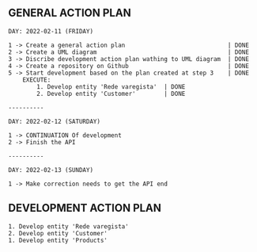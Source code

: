 ## GENERAL ACTION PLAN

    DAY: 2022-02-11 (FRIDAY)

    1 -> Create a general action plan                             | DONE
    2 -> Create a UML diagram                                     | DONE
    3 -> Discribe development action plan wathing to UML diagram  | DONE
    4 -> Create a repository on Github                            | DONE
    5 -> Start development based on the plan created at step 3    | DONE
        EXECUTE:
            1. Develop entity 'Rede varegista'  | DONE
            2. Develop entity 'Customer'        | DONE

    ----------

    DAY: 2022-02-12 (SATURDAY)

    1 -> CONTINUATION Of development
    2 -> Finish the API

    ----------

    DAY: 2022-02-13 (SUNDAY)

    1 -> Make correction needs to get the API end

## DEVELOPMENT ACTION PLAN

    1. Develop entity 'Rede varegista'
    2. Develop entity 'Customer'
    1. Develop entity 'Products'